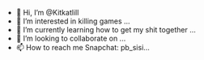 - 👋 Hi, I’m @Kitkatlill
- 👀 I’m interested in killing games ...
- 🌱 I’m currently learning how to get my shit together ...
- 💞️ I’m looking to collaborate on ...
- 📫 How to reach me Snapchat: pb_sisi...

<!---
Kitkatlill/Kitkatlill is a ✨ special ✨ repository because its `README.md` (this file) appears on your GitHub profile.
You can click the Preview link to take a look at your changes.
--->
